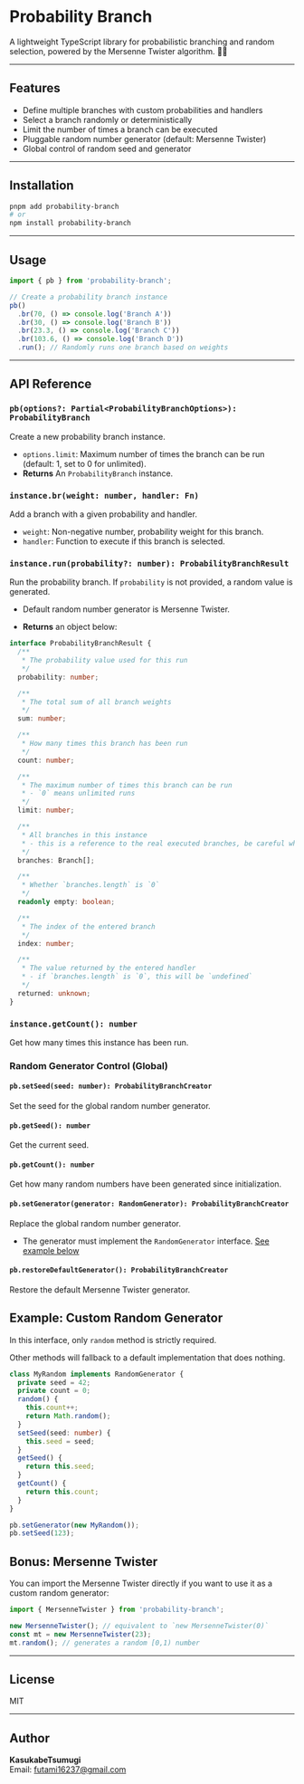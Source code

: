# Probability Branch

A lightweight TypeScript library for probabilistic branching and random selection, powered by the Mersenne Twister algorithm. 🎲✨

---

## Features

- Define multiple branches with custom probabilities and handlers
- Select a branch randomly or deterministically
- Limit the number of times a branch can be executed
- Pluggable random number generator (default: Mersenne Twister)
- Global control of random seed and generator

---

## Installation

```bash
pnpm add probability-branch
# or
npm install probability-branch
```

---

## Usage

```typescript
import { pb } from 'probability-branch';

// Create a probability branch instance
pb()
  .br(70, () => console.log('Branch A'))
  .br(30, () => console.log('Branch B'))
  .br(23.3, () => console.log('Branch C'))
  .br(103.6, () => console.log('Branch D'))
  .run(); // Randomly runs one branch based on weights
```

---

## API Reference

### `pb(options?: Partial<ProbabilityBranchOptions>): ProbabilityBranch`

Create a new probability branch instance.

- `options.limit`: Maximum number of times the branch can be run (default: 1, set to 0 for unlimited).
- **Returns** An `ProbabilityBranch` instance.

### `instance.br(weight: number, handler: Fn)`

Add a branch with a given probability and handler.

- `weight`: Non-negative number, probability weight for this branch.
- `handler`: Function to execute if this branch is selected.

### `instance.run(probability?: number): ProbabilityBranchResult`

Run the probability branch. If `probability` is not provided, a random value is generated.

- Default random number generator is Mersenne Twister.

- **Returns** an object below:

```typescript
interface ProbabilityBranchResult {
  /**
   * The probability value used for this run
   */
  probability: number;

  /**
   * The total sum of all branch weights
   */
  sum: number;

  /**
   * How many times this branch has been run
   */
  count: number;

  /**
   * The maximum number of times this branch can be run
   * - `0` means unlimited runs
   */
  limit: number;

  /**
   * All branches in this instance
   * - this is a reference to the real executed branches, be careful when modifying it
   */
  branches: Branch[];

  /**
   * Whether `branches.length` is `0`
   */
  readonly empty: boolean;

  /**
   * The index of the entered branch
   */
  index: number;

  /**
   * The value returned by the entered handler
   * - if `branches.length` is `0`, this will be `undefined`
   */
  returned: unknown;
}
```

### `instance.getCount(): number`

Get how many times this instance has been run.

### Random Generator Control (Global)

#### `pb.setSeed(seed: number): ProbabilityBranchCreator`

Set the seed for the global random number generator.

#### `pb.getSeed(): number`

Get the current seed.

#### `pb.getCount(): number`

Get how many random numbers have been generated since initialization.

#### `pb.setGenerator(generator: RandomGenerator): ProbabilityBranchCreator`

Replace the global random number generator.

- The generator must implement the `RandomGenerator` interface. [See example below](#example-custom-random-generator)

#### `pb.restoreDefaultGenerator(): ProbabilityBranchCreator`

Restore the default Mersenne Twister generator.

## Example: Custom Random Generator

In this interface, only `random` method is strictly required.

Other methods will fallback to a default implementation that does nothing.

```typescript
class MyRandom implements RandomGenerator {
  private seed = 42;
  private count = 0;
  random() {
    this.count++;
    return Math.random();
  }
  setSeed(seed: number) {
    this.seed = seed;
  }
  getSeed() {
    return this.seed;
  }
  getCount() {
    return this.count;
  }
}

pb.setGenerator(new MyRandom());
pb.setSeed(123);
```

## Bonus: Mersenne Twister

You can import the Mersenne Twister directly if you want to use it as a custom random generator:

```typescript
import { MersenneTwister } from 'probability-branch';

new MersenneTwister(); // equivalent to `new MersenneTwister(0)`
const mt = new MersenneTwister(23);
mt.random(); // generates a random [0,1) number
```

---

## License

MIT

---

## Author

**KasukabeTsumugi**  
Email: futami16237@gmail.com
